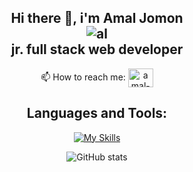 <div align="center">
  <h2> Hi there 👋, i'm Amal Jomon <br>
    <div>
      <img src="https://media.tenor.com/2uyENRmiUt0AAAAC/coding.gif" alt="al"> 
    </div>
  jr. full stack web developer </h2>
  📫 How to reach me: <a href="https://linkedin.com/in/amal-jomon" target="blank"><img align="center" src="https://raw.githubusercontent.com/rahuldkjain/github-profile-readme-generator/master/src/images/icons/Social/linked-in-alt.svg" alt="amal-jomon" height="30" width="40" /></a>


<!--
**amaljom/amaljom** is a ✨ _special_ ✨ repository because its `README.md` (this file) appears on your GitHub profile.

Here are some ideas to get you started:

- 🔭 I’m currently working on ...
- 🌱 I’m currently learning ...
- 👯 I’m looking to collaborate on ...
- 🤔 I’m looking for help with ...
- 💬 Ask me about ...
- 📫 How to reach me: <a href="https://linkedin.com/in/amal-jomon" target="blank"><img align="center" src="https://raw.githubusercontent.com/rahuldkjain/github-profile-readme-generator/master/src/images/icons/Social/linked-in-alt.svg" alt="amal-jomon" height="30" width="40" /></a>
- 😄 Pronouns: ...
- ⚡ Fun fact: ...
-->

## Languages and Tools:
[![My Skills](https://skills.thijs.gg/icons?i=js,html,css,sass,bootstrap,vue,laravel,php,mysql)](https://skills.thijs.gg)
    

![GitHub stats](https://github-readme-stats.vercel.app/api?username=amaljom&show_icons=true)  
</div>
